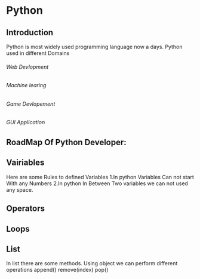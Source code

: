 # Python
## Introduction
  Python is most widely used programming language now a days.
  Python used in different Domains
  ###### Web Devlopment
  ###### Machine learing
  ###### Game Devlopement
  ###### GUI Application
                 
## RoadMap Of Python Developer:
  ## Vairiables
  Here are some Rules to defined Variables
  1.In python Variables Can not start With any Numbers
  2.In python In Between Two variables we can not used any space.
  ## Operators
  ## Loops
  ## List
  In list there are some methods. Using object we can perform different operations
  append()
  remove(index)
  pop()
  
  
